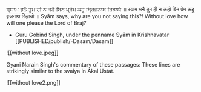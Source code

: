 ਸ੍ਯਾਮ ਭਨੈ ਤੁਮ ਹੀ ਨ ਕਹੋ ਬਿਨ ਪ੍ਰੇਮ ਕਹੂ ਬ੍ਰਿਜਨਾਥ ਰਿਝਾਯੋ ॥ 
स्याम भनै तुम ही न कहो बिन प्रेम कहू बृजनाथ रिझायो ॥ 
Syām says, why are you not saying this?! 
Without love how will one please the Lord of Braj? 

- Guru Gobind Singh, under the penname Syām in Krishnavatar
[[PUBLISHED/publish/-Dasam/Dasam]]

![[without love.jpeg]]

Gyani Narain Singh's commentary of these passages: These lines are strikingly similar to the svaiya in Akal Ustat.

![[without love2.png]]